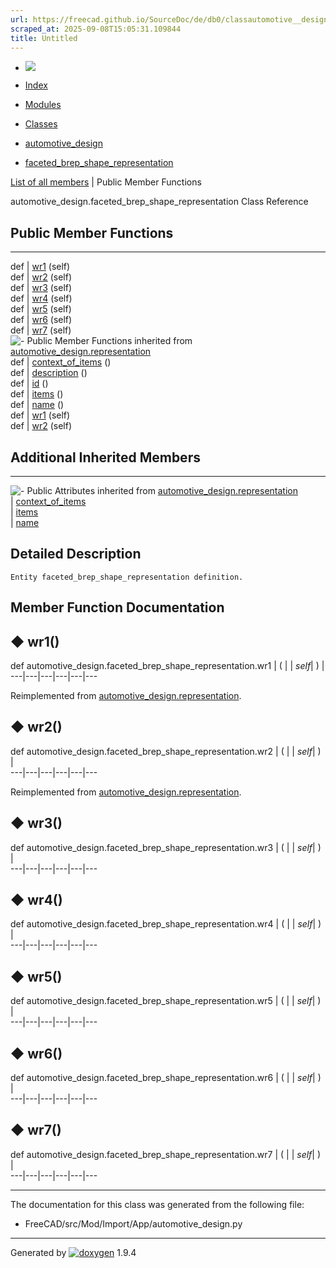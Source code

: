 ```yaml
---
url: https://freecad.github.io/SourceDoc/de/db0/classautomotive__design_1_1faceted__brep__shape__representation.html
scraped_at: 2025-09-08T15:05:31.109844
title: Untitled
---
```


  * [ ![](https://www.freecad.org/svg/logo-freecad.svg) ](https://freecadweb.org "FreeCAD")
  * [Index](../../index.html "Index")
  * [Modules](../../modules.html "Modules list")
  * [Classes](../../annotated.html "Annotated list")

  * [automotive_design](../../d4/ddf/namespaceautomotive__design.html)
  * [faceted_brep_shape_representation](../../de/db0/classautomotive__design_1_1faceted__brep__shape__representation.html)

[List of all members](../../d3/d4e/classautomotive__design_1_1faceted__brep__shape__representation-members.html) | Public Member Functions

automotive_design.faceted_brep_shape_representation Class Reference

##  Public Member Functions  
  
---  
def | [wr1](../../de/db0/classautomotive__design_1_1faceted__brep__shape__representation.html#a656aadc9063bfb15fde54e17c814673f) (self)  
def | [wr2](../../de/db0/classautomotive__design_1_1faceted__brep__shape__representation.html#a3bb8e11926d3a4fa74794b4a5722fe1e) (self)  
def | [wr3](../../de/db0/classautomotive__design_1_1faceted__brep__shape__representation.html#a57e3b71607d60f09ac74c46f84c99b31) (self)  
def | [wr4](../../de/db0/classautomotive__design_1_1faceted__brep__shape__representation.html#a1850645af5170d028c53e79004299d68) (self)  
def | [wr5](../../de/db0/classautomotive__design_1_1faceted__brep__shape__representation.html#a23f3c07adb43ea32262dce2514b0b84c) (self)  
def | [wr6](../../de/db0/classautomotive__design_1_1faceted__brep__shape__representation.html#ab50716e6fa3d314cfe2b671e80bd4a43) (self)  
def | [wr7](../../de/db0/classautomotive__design_1_1faceted__brep__shape__representation.html#ab3d6a05770bfdfe0573d2156beca9a09) (self)  
![-](../../closed.png) Public Member Functions inherited from
[automotive_design.representation](../../d8/de0/classautomotive__design_1_1representation.html)  
def | [context_of_items](../../d8/de0/classautomotive__design_1_1representation.html#a84aa53a72cb77281167d77185bedab5e) ()  
def | [description](../../d8/de0/classautomotive__design_1_1representation.html#a1d35c39d45f16f922cf4360da4ec3778) ()  
def | [id](../../d8/de0/classautomotive__design_1_1representation.html#a85343890335f87c91cff60e7988263d8) ()  
def | [items](../../d8/de0/classautomotive__design_1_1representation.html#a84b16fedad2273190b6dd316673d9752) ()  
def | [name](../../d8/de0/classautomotive__design_1_1representation.html#af640f954805b1a2b3d1a4a4ee9c55d24) ()  
def | [wr1](../../d8/de0/classautomotive__design_1_1representation.html#a167ca694a87f2233508375472af08fb1) (self)  
def | [wr2](../../d8/de0/classautomotive__design_1_1representation.html#ab3c63c6621183d774bb49cd3605f4358) (self)  
  
##  Additional Inherited Members  
  
---  
![-](../../closed.png) Public Attributes inherited from
[automotive_design.representation](../../d8/de0/classautomotive__design_1_1representation.html)  
|
[context_of_items](../../d8/de0/classautomotive__design_1_1representation.html#aaf5fe9839e199ab5390651177efcc497)  
|
[items](../../d8/de0/classautomotive__design_1_1representation.html#aa8058fe959724be16897e4409e870128)  
|
[name](../../d8/de0/classautomotive__design_1_1representation.html#add191f3372f9224b28aa809871533b65)  
  
## Detailed Description

    
    
    Entity faceted_brep_shape_representation definition.

## Member Function Documentation

## ◆ wr1()

def automotive_design.faceted_brep_shape_representation.wr1  | ( |  | _self_| ) |   
---|---|---|---|---|---  
  
Reimplemented from
[automotive_design.representation](../../d8/de0/classautomotive__design_1_1representation.html#a167ca694a87f2233508375472af08fb1).

## ◆ wr2()

def automotive_design.faceted_brep_shape_representation.wr2  | ( |  | _self_| ) |   
---|---|---|---|---|---  
  
Reimplemented from
[automotive_design.representation](../../d8/de0/classautomotive__design_1_1representation.html#ab3c63c6621183d774bb49cd3605f4358).

## ◆ wr3()

def automotive_design.faceted_brep_shape_representation.wr3  | ( |  | _self_| ) |   
---|---|---|---|---|---  
  
## ◆ wr4()

def automotive_design.faceted_brep_shape_representation.wr4  | ( |  | _self_| ) |   
---|---|---|---|---|---  
  
## ◆ wr5()

def automotive_design.faceted_brep_shape_representation.wr5  | ( |  | _self_| ) |   
---|---|---|---|---|---  
  
## ◆ wr6()

def automotive_design.faceted_brep_shape_representation.wr6  | ( |  | _self_| ) |   
---|---|---|---|---|---  
  
## ◆ wr7()

def automotive_design.faceted_brep_shape_representation.wr7  | ( |  | _self_| ) |   
---|---|---|---|---|---  
  
* * *

The documentation for this class was generated from the following file:

  * FreeCAD/src/Mod/Import/App/automotive_design.py

* * *

Generated by
[![doxygen](../../doxygen.svg)](https://www.doxygen.org/index.html) 1.9.4

